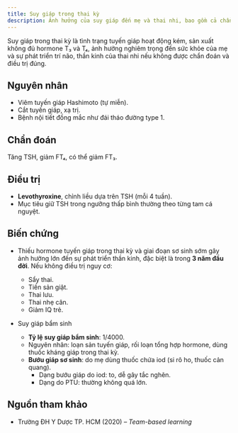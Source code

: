 ```yaml
---
title: Suy giáp trong thai kỳ
description: Ảnh hưởng của suy giáp đến mẹ và thai nhi, bao gồm cả chẩn đoán và hướng xử trí phù hợp.
---
```


Suy giáp trong thai kỳ là tình trạng tuyến giáp hoạt động kém, sản xuất không đủ hormone T₃ và T₄, ảnh hưởng nghiêm trọng đến sức khỏe của mẹ và sự phát triển trí não, thần kinh của thai nhi nếu không được chẩn đoán và điều trị đúng.

## Nguyên nhân

- Viêm tuyến giáp Hashimoto (tự miễn).
- Cắt tuyến giáp, xạ trị.
- Bệnh nội tiết đồng mắc như đái tháo đường type 1.

## Chẩn đoán

Tăng TSH, giảm FT₄, có thể giảm FT₃.

## Điều trị

- **Levothyroxine**, chỉnh liều dựa trên TSH (mỗi 4 tuần).
- Mục tiêu giữ TSH trong ngưỡng thấp bình thường theo từng tam cá nguyệt.

## Biến chứng

- Thiếu hormone tuyến giáp trong thai kỳ và giai đoạn sơ sinh sớm gây ảnh hưởng lớn đến sự phát triển thần kinh, đặc biệt là trong **3 năm đầu đời**. Nếu không điều trị nguy cơ:

  - Sẩy thai.
  - Tiền sản giật.
  - Thai lưu.
  - Thai nhẹ cân.
  - Giảm IQ trẻ.

- Suy giáp bẩm sinh

  - **Tỷ lệ suy giáp bẩm sinh**: 1/4000.
  - Nguyên nhân: loạn sản tuyến giáp, rối loạn tổng hợp hormone, dùng thuốc kháng giáp trong thai kỳ.
  - **Bướu giáp sơ sinh**: do mẹ dùng thuốc chứa iod (si rô ho, thuốc cản quang).
    - Dạng bướu giáp do iod: to, dễ gây tắc nghẽn.
    - Dạng do PTU: thường không quá lớn.

## Nguồn tham khảo

- Trường ĐH Y Dược TP. HCM (2020) – _Team-based learning_
